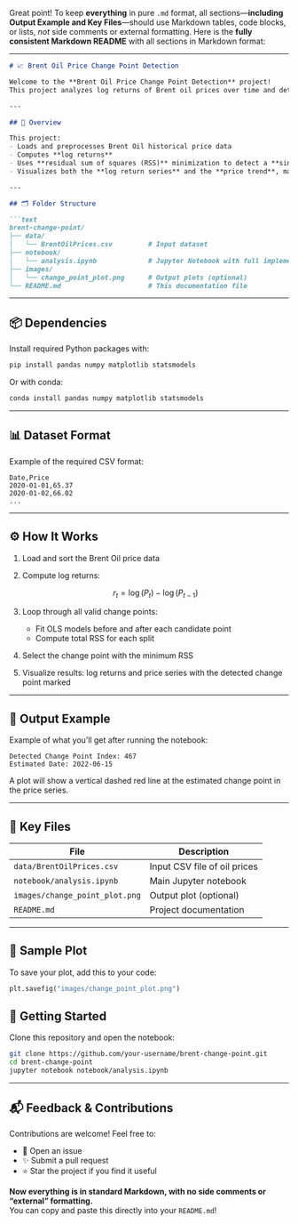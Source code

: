 Great point! To keep **everything** in pure `.md` format, all sections—**including Output Example and Key Files**—should use Markdown tables, code blocks, or lists, *not* side comments or external formatting. Here is the **fully consistent Markdown README** with all sections in Markdown format:

---

````markdown
# 📈 Brent Oil Price Change Point Detection

Welcome to the **Brent Oil Price Change Point Detection** project!  
This project analyzes log returns of Brent oil prices over time and detects **structural changes** using classical statistical modeling in Python with `statsmodels`.

---

## 🧠 Overview

This project:
- Loads and preprocesses Brent Oil historical price data
- Computes **log returns**
- Uses **residual sum of squares (RSS)** minimization to detect a **single change point**
- Visualizes both the **log return series** and the **price trend**, marking the detected change point

---

## 🗂️ Folder Structure

```text
brent-change-point/
├── data/
│   └── BrentOilPrices.csv         # Input dataset
├── notebook/
│   └── analysis.ipynb             # Jupyter Notebook with full implementation
├── images/
│   └── change_point_plot.png      # Output plots (optional)
└── README.md                      # This documentation file
````

---

## 📦 Dependencies

Install required Python packages with:

```bash
pip install pandas numpy matplotlib statsmodels
```

Or with conda:

```bash
conda install pandas numpy matplotlib statsmodels
```

---

## 📊 Dataset Format

Example of the required CSV format:

```csv
Date,Price
2020-01-01,65.37
2020-01-02,66.02
...
```

---

## ⚙️ How It Works

1. Load and sort the Brent Oil price data
2. Compute log returns:

   $$
   r_t = \log(P_t) - \log(P_{t-1})
   $$
3. Loop through all valid change points:

   * Fit OLS models before and after each candidate point
   * Compute total RSS for each split
4. Select the change point with the minimum RSS
5. Visualize results: log returns and price series with the detected change point marked

---

## 🧪 Output Example

Example of what you’ll get after running the notebook:

```text
Detected Change Point Index: 467
Estimated Date: 2022-06-15
```

A plot will show a vertical dashed red line at the estimated change point in the price series.

---

## 📁 Key Files

| File                           | Description                  |
| ------------------------------ | ---------------------------- |
| `data/BrentOilPrices.csv`      | Input CSV file of oil prices |
| `notebook/analysis.ipynb`      | Main Jupyter notebook        |
| `images/change_point_plot.png` | Output plot (optional)       |
| `README.md`                    | Project documentation        |

---

## 📸 Sample Plot

To save your plot, add this to your code:

```python
plt.savefig("images/change_point_plot.png")
```



## 🚀 Getting Started

Clone this repository and open the notebook:

```bash
git clone https://github.com/your-username/brent-change-point.git
cd brent-change-point
jupyter notebook notebook/analysis.ipynb
```

---

## 📬 Feedback & Contributions

Contributions are welcome!
Feel free to:

* 💬 Open an issue
* ✨ Submit a pull request
* ⭐️ Star the project if you find it useful


**Now everything is in standard Markdown, with no side comments or “external” formatting.**  
You can copy and paste this directly into your `README.md`!
```
